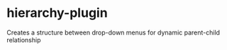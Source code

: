 hierarchy-plugin
================

Creates a structure between drop-down menus for dynamic parent-child relationship
